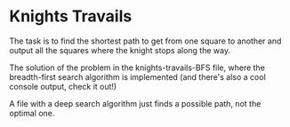 # Knights Travails

The task is to find the shortest path to get from one square to another and output all the squares where the knight stops along the way.

The solution of the problem in the knights-travails-BFS file, where the breadth-first search algorithm is implemented (and there's also a cool console output, check it out!)

A file with a deep search algorithm just finds a possible path, not the optimal one.
